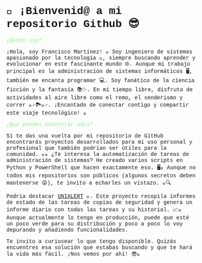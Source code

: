 <h1 align="left" style="font-family:'Courier New'">👋 ¡Bienvenid@ a mi repositorio Github 😎</h1>

<p style="color: #90ee90;font-family:'Courier New">¿Quien soy?</p>
<p  style="font-family:'Courier New'">
¡Hola, soy Francisco Martínez! 👋 Soy ingeniero de sistemas apasionado por la tecnología 🚀, siempre buscando aprender y evolucionar en este fascinante mundo 🌐. Aunque mi trabajo principal es la administración de sistemas informáticos 🖥️, también me encanta programar 💻. Soy fanático de la ciencia ficción y la fantasía 📚✨. En mi tiempo libre, disfruto de actividades al aire libre como el remo, el senderismo y correr 🚣‍♂️🏞️🏃‍♂️. ¡Encantado de conectar contigo y compartir este viaje tecnológico! 🚀
</p>
<p style="color: #90ee90;font-family:'Courier New">¿Que puedes encontrar aqui?</p>
<p  style="font-family:'Courier New'">
Si te das una vuelta por mi repositorio de GitHub encontrarás proyectos desarrollados para mi uso personal y profesional que también podrían ser útiles para la comunidad. 🎉🔧 ¿Te interesa la automatización de tareas de administración de sistemas? He creado varios scripts en Python y PowerShell que hacen exactamente eso. 🖥️🐍 Aunque no todos mis repositorios son públicos (algunos secretos deben mantenerse 😜), te invito a echarles un vistazo. 👀🔍</p>
<p  style="font-family:'Courier New'">
Podria destacar <a href="https://github.com/fmartineze/Unialert">UNIALERT</a> 🌟. Este proyecto recopila informes de estado de las tareas de copias de seguridad y genera un informe diario con todas las tareas y su historial. 📈📅 Aunque actualmente lo tengo en producción, puede que esté un poco verde para su distribución y poco a poco lo voy depurando y añadiendo funcionalidades.</p>
<p  style="font-family:'Courier New'">
Te invito a curiosear lo que tengo disponible. Quizás encuentres esa solución que estabas buscando y que te hará la vida más fácil. ¡Nos vemos por ahí! 😎👋
</p>